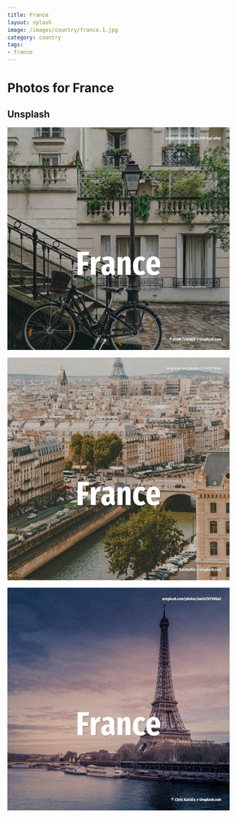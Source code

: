 ```yaml
---
title: France
layout: splash
image: /images/country/france.1.jpg
category: country
tags:
- france
---
```

# Photos for France

## Unsplash

![France](/images/country/france.1.jpg)

![France](/images/country/france.2.jpg)

![France](/images/country/france.3.jpg)